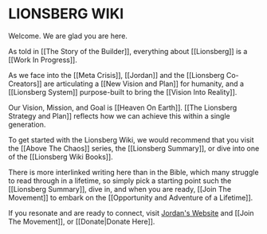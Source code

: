 # LIONSBERG WIKI

Welcome. We are glad you are here. 

As told in [[The Story of the Builder]], everything about [[Lionsberg]] is a [[Work In Progress]]. 

As we face into the [[Meta Crisis]], [[Jordan]] and the [[Lionsberg Co-Creators]] are articulating a [[New Vision and Plan]] for humanity, and a [[Lionsberg System]] purpose-built to bring the [[Vision Into Reality]]. 

Our Vision, Mission, and Goal is [[Heaven On Earth]]. [[The Lionsberg Strategy and Plan]] reflects how we can achieve this within a single generation. 

To get started with the Lionsberg Wiki, we would recommend that you visit the [[Above The Chaos]] series, the [[Lionsberg Summary]], or dive into one of the [[Lionsberg Wiki Books]]. 

There is more interlinked writing here than in the Bible, which many struggle to read through in a lifetime, so simply pick a starting point such the [[Lionsberg Summary]], dive in, and when you are ready, [[Join The Movement]] to embark on the [[Opportunity and Adventure of a Lifetime]]. 

If you resonate and are ready to connect, visit [Jordan's Website](https://jordannicholas.org/join_the_movement) and [[Join The Movement]], or [[Donate|Donate Here]].    